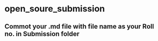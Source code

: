 # open_soure_submission
## Commot your .md file with file name as your Roll no. in Submission folder 
